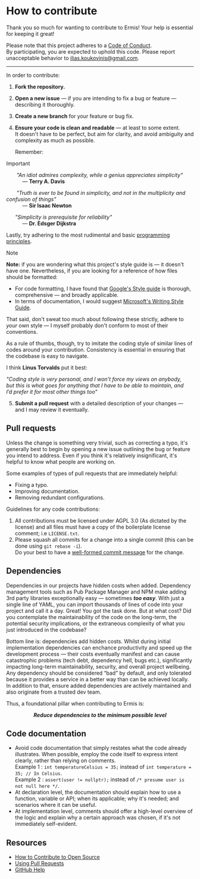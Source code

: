 # How to contribute

[ilias.koukovinis@gmail.com]: https://mail.google.com/mail/u/0/?tab=rm&ogbl#search/ilias.koukovinis%40gmail.com

Thank you so much for wanting to contribute to Ermis! Your help is essential for keeping it great! 

Please note that this project adheres to a [Code of Conduct](CODE_OF_CONDUCT.md).  
By participating, you are expected to uphold this code. Please report unacceptable behavior to [ilias.koukovinis@gmail.com].

[code-of-conduct]: CODE_OF_CONDUCT.md

---

In order to contribute:

1. **Fork the repository.**
2. **Open a new issue** — if you are intending to fix a bug or feature — describing it thoroughly.
3. **Create a new branch** for your feature or bug fix.
4. **Ensure your code is clean and readable** — at least to some extent.  
   It doesn't have to be perfect, but aim for clarity, and avoid ambiguity and complexity as much as possible.  

   Remember:
> [!IMPORTANT]
> &nbsp;&nbsp;&nbsp;&nbsp;&nbsp;&nbsp; _"An idiot admires complexity, while a genius appreciates simplicity"_  
> &nbsp;&nbsp;&nbsp;&nbsp;&nbsp;&nbsp;&nbsp;&nbsp;&nbsp;&nbsp; — **Terry A. Davis**  
> 
> &nbsp;&nbsp;&nbsp;&nbsp;&nbsp;&nbsp; _"Truth is ever to be found in simplicity, and not in the multiplicity and confusion of things"_  
> &nbsp;&nbsp;&nbsp;&nbsp;&nbsp;&nbsp;&nbsp;&nbsp;&nbsp;&nbsp; — **Sir Isaac Newton**  
>
> &nbsp;&nbsp;&nbsp;&nbsp;&nbsp;&nbsp;_"Simplicity is prerequisite for reliability"_  
> &nbsp;&nbsp;&nbsp;&nbsp;&nbsp;&nbsp;&nbsp;&nbsp;&nbsp;&nbsp; — **Dr. Edsger Dijkstra**

   Lastly, try adhering to the most rudimental and basic [programming principles].

> [!NOTE]
> **Note:** if you are wondering what this project's style guide is — it doesn't have one. Nevertheless, if you are looking for a reference
> of how files should be formatted:
> 
> - For code formatting, I have found that [Google's Style guide] is thorough, comprehensive — and broadly applicable.
> - In terms of documentation, I would suggest [Microsoft's Writing Style Guide].
> 
> That said, don't sweat too much about following these strictly, adhere to _your_ own style — I myself probably don't conform to most of their conventions.
>  
> As a rule of thumbs, though, try to imitate the coding style of similar lines of codes around your contribution. Consistency is essential in ensuring that the codebase is easy to navigate.
> 
> I think **Linus Torvalds** put it best:
> 
> *"Coding style is very personal, and I won’t force my views on anybody,  
> but this is what goes for anything that I have to be able to maintain, and  
> I’d prefer it for most other things too"*
> 

5. **Submit a pull request** with a detailed description of your changes — and I may review it eventually.

[Microsoft's Writing Style Guide]: https://learn.microsoft.com/en-us/style-guide/welcome
[Google's Style guide]: https://google.github.io/styleguide
[programming principles]: https://github.com/webpro/programming-principles

## Pull requests

Unless the change is something very trivial, such as correcting a typo, it's 
generally best to begin by opening a new issue outlining the bug or feature you 
intend to address. Even if you think it's relatively insignificant, it's helpful 
to know what people are working on.

Some examples of types of pull requests that are immediately helpful:

  - Fixing a typo.
  - Improving documentation.
  - Removing redundant configurations.

Guidelines for any code contributions:

  1. All contributions must be licensed under AGPL 3.0 (As dictated by the license) and all files must have a
     copy of the boilerplate license comment; i.e `LICENSE.txt`.
  2. Please squash all commits for a change into a single commit (this can be done using `git rebase -i`).  
     Do your best to have a [well-formed commit message] for the change.

[well-formed commit message]: https://tbaggery.com/2008/04/19/a-note-about-git-commit-messages.html

## Dependencies

Dependencies in our projects have hidden costs when added. Dependency management tools such as Pub Package Manager and NPM make adding 3rd party libraries exceptionally easy — sometimes **_too easy_**. With just a single line of YAML, you can import thousands of lines of code into your project and call it a day. Great! You got the task done. But at what cost? Did you contemplate the maintainability of the code on the long-term, the potential security implications, or the extraneous complexity of what you just introduced in the codebase?

Bottom line is: dependencies add hidden costs. Whilst during initial implementation dependencies can enchance productivity and speed up the development process — their costs eventually manifest and can cause catastrophic problems (tech debt, dependency hell, bugs etc.), significantly impacting long-term maintainability, security, and overall project wellbeing. Any dependency should be considered “bad” by default, and only tolerated because it provides a service in a better way than can be achieved locally. In addition to that, ensure added dependencies are actively maintained and also originate from a trusted dev team.

Thus, a foundational pillar when contributing to Ermis is:  
**_<center>Reduce dependencies to the minimum possible level</center>_**

## Code documentation

* Avoid code documentation that simply restates what the code already illustrates.
  When possible, employ the code itself to express intent clearly, rather than relying on comments.  
  Example 1 : `int temperatureCelsius = 35;` instead of `int temperature = 35; // In Celsius`.  
  Example 2 : `assert(user != nullptr);` instead of `/* presume user is not null here */`.
* At declaration level, the documentation should explain how to use a function, variable or API; when its applicable; why it's needed; and scenarios where it can be useful.
* At implementation level, comments should offer a high-level overview of the logic and explain why a certain approach was chosen, if it's not immediately self-evident.


## Resources

- [How to Contribute to Open Source](https://opensource.guide/how-to-contribute/)
- [Using Pull Requests](https://help.github.com/articles/about-pull-requests/)
- [GitHub Help](https://help.github.com)
